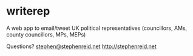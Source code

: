 writerep
=================

A web app to email/tweet UK political representatives (councillors, AMs, county councillors, MPs, MEPs)

Questions? stephen@stephenreid.net
http://stephenreid.net
